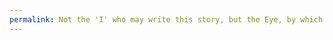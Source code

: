 ```yaml
---
permalink: Not the 'I' who may write this story, but the Eye, by which the Story may be written
---
```

